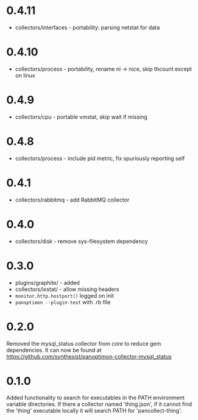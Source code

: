 # 0.4.11

* collectors/interfaces - portability: parsing netstat for data

# 0.4.10

* collectors/process - portability, rename ni -> nice, skip thcount
  except on linux

# 0.4.9

* collectors/cpu - portable vmstat, skip wait if missing

# 0.4.8

* collectors/process - include pid metric, fix spuriously reporting self

# 0.4.1

* collectors/rabbitmq - add RabbitMQ collector

# 0.4.0

* collectors/disk - remove sys-filesystem dependency

# 0.3.0

* plugins/graphite/ - added
* collectors/iostat/ - allow missing headers
* `monitor.http.hostport()` logged on init
* `panoptimon --plugin-test` with .rb file

# 0.2.0

Removed the mysql_status collector from core to reduce gem dependencies.
It can now be found at https://github.com/synthesist/panoptimon-collector-mysql_status

# 0.1.0

Added functionality to search for executables in the PATH environment variable directories.
If there a collector named 'thing.json', if it cannot find the 'thing' executable locally
it will search PATH for 'pancollect-thing'.
